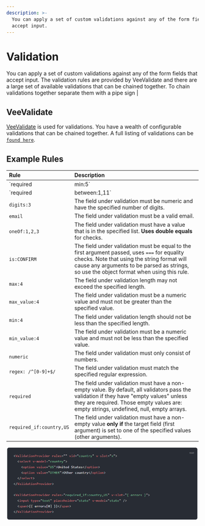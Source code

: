 ```yaml
---
description: >-
  You can apply a set of custom validations against any of the form fields that
  accept input.
---
```


# Validation

You can apply a set of custom validations against any of the form fields that accept input. The validation rules are provided by VeeValidate and there are a large set of available validations that can be chained together. To chain validations together separate them with a pipe sign \|

## VeeValidate

[VeeValidate](https://logaretm.github.io/vee-validate/) is used for validations. You have a wealth of configurable validations that can be chained together. A full listing of validations can be [`found here`](https://logaretm.github.io/vee-validate/api/rules.html).

## Example Rules

| Rule | Description |
| :--- | :--- |
| `required|min:5` |  |
| `required|between:1,11` | Required and the field under validation must have a numeric value bounded by a minimum value and a maximum value. |
| `digits:3` | The field under validation must be numeric and have the specified number of digits. |
| `email` | The field under validation must be a valid email. |
| `oneOf:1,2,3`  |  The field under validation must have a value that is in the specified list. **Uses double equals** for checks. |
| `is:CONFIRM` |  The field under validation must be equal to the first argument passed, uses `===` for equality checks. Note that using the string format will cause any arguments to be parsed as strings, so use the object format when using this rule. |
| `max:4` | The field under validation length may not exceed the specified length. |
| `max_value:4` | The field under validation must be a numeric value and must not be greater than the specified value. |
| `min:4` | The field under validation length should not be less than the specified length. |
| `min_value:4` | The field under validation must be a numeric value and must not be less than the specified value. |
| `numeric` | The field under validation must only consist of numbers. |
| `regex: /^[0-9]+$/` | The field under validation must match the specified regular expression. |
| `required` | The field under validation must have a non-empty value. By default, all validators pass the validation if they have "empty values" unless they are required. Those empty values are: empty strings, undefined, null, empty arrays. |
| `required_if:country,US` | The field under validation must have a non-empty value **only if** the target field \(first argument\) is set to one of the specified values \(other arguments\). |

![](../../../.gitbook/assets/image%20%283%29.png)

